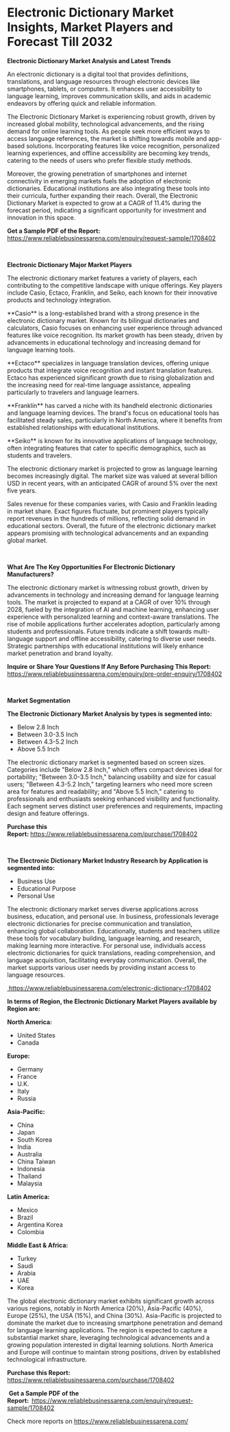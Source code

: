 <p><h1>Electronic Dictionary Market Insights, Market Players and Forecast Till 2032</h1></p><p><strong>Electronic Dictionary Market Analysis and Latest Trends</strong></p>
<p><p>An electronic dictionary is a digital tool that provides definitions, translations, and language resources through electronic devices like smartphones, tablets, or computers. It enhances user accessibility to language learning, improves communication skills, and aids in academic endeavors by offering quick and reliable information. </p><p>The Electronic Dictionary Market is experiencing robust growth, driven by increased global mobility, technological advancements, and the rising demand for online learning tools. As people seek more efficient ways to access language references, the market is shifting towards mobile and app-based solutions. Incorporating features like voice recognition, personalized learning experiences, and offline accessibility are becoming key trends, catering to the needs of users who prefer flexible study methods.</p><p>Moreover, the growing penetration of smartphones and internet connectivity in emerging markets fuels the adoption of electronic dictionaries. Educational institutions are also integrating these tools into their curricula, further expanding their reach. Overall, the Electronic Dictionary Market is expected to grow at a CAGR of 11.4% during the forecast period, indicating a significant opportunity for investment and innovation in this space.</p></p>
<p><strong>Get a Sample PDF of the Report:&nbsp;</strong> <a href="https://www.reliablebusinessarena.com/enquiry/request-sample/1708402?utm_campaign=1943&utm_medium=2&utm_source=Github&utm_content=ia&utm_term=15022025&utm_id=electronic-dictionary">https://www.reliablebusinessarena.com/enquiry/request-sample/1708402</a></p>
<p>&nbsp;</p>
<p><strong>Electronic Dictionary Major Market Players</strong></p>
<p><p>The electronic dictionary market features a variety of players, each contributing to the competitive landscape with unique offerings. Key players include Casio, Ectaco, Franklin, and Seiko, each known for their innovative products and technology integration.</p><p>**Casio** is a long-established brand with a strong presence in the electronic dictionary market. Known for its bilingual dictionaries and calculators, Casio focuses on enhancing user experience through advanced features like voice recognition. Its market growth has been steady, driven by advancements in educational technology and increasing demand for language learning tools.</p><p>**Ectaco** specializes in language translation devices, offering unique products that integrate voice recognition and instant translation features. Ectaco has experienced significant growth due to rising globalization and the increasing need for real-time language assistance, appealing particularly to travelers and language learners. </p><p>**Franklin** has carved a niche with its handheld electronic dictionaries and language learning devices. The brand's focus on educational tools has facilitated steady sales, particularly in North America, where it benefits from established relationships with educational institutions.</p><p>**Seiko** is known for its innovative applications of language technology, often integrating features that cater to specific demographics, such as students and travelers. </p><p>The electronic dictionary market is projected to grow as language learning becomes increasingly digital. The market size was valued at several billion USD in recent years, with an anticipated CAGR of around 5% over the next five years.</p><p>Sales revenue for these companies varies, with Casio and Franklin leading in market share. Exact figures fluctuate, but prominent players typically report revenues in the hundreds of millions, reflecting solid demand in educational sectors. Overall, the future of the electronic dictionary market appears promising with technological advancements and an expanding global market.</p></p>
<p>&nbsp;</p>
<p><strong>What Are The Key Opportunities For Electronic Dictionary Manufacturers?</strong></p>
<p><p>The electronic dictionary market is witnessing robust growth, driven by advancements in technology and increasing demand for language learning tools. The market is projected to expand at a CAGR of over 10% through 2028, fueled by the integration of AI and machine learning, enhancing user experience with personalized learning and context-aware translations. The rise of mobile applications further accelerates adoption, particularly among students and professionals. Future trends indicate a shift towards multi-language support and offline accessibility, catering to diverse user needs. Strategic partnerships with educational institutions will likely enhance market penetration and brand loyalty.</p></p>
<p><strong>Inquire or Share Your Questions If Any Before Purchasing This Report:</strong> <a href="https://www.reliablebusinessarena.com/enquiry/pre-order-enquiry/1708402?utm_campaign=1943&utm_medium=2&utm_source=Github&utm_content=ia&utm_term=15022025&utm_id=electronic-dictionary">https://www.reliablebusinessarena.com/enquiry/pre-order-enquiry/1708402</a></p>
<p>&nbsp;</p>
<p><strong>Market Segmentation</strong></p>
<p><strong>The Electronic Dictionary Market Analysis by types is segmented into:</strong></p>
<p><ul><li>Below 2.8 Inch</li><li>Between 3.0-3.5 Inch</li><li>Between 4.3-5.2 Inch</li><li>Above 5.5 Inch</li></ul></p>
<p><p>The electronic dictionary market is segmented based on screen sizes. Categories include "Below 2.8 Inch," which offers compact devices ideal for portability; "Between 3.0-3.5 Inch," balancing usability and size for casual users; "Between 4.3-5.2 Inch," targeting learners who need more screen area for features and readability; and "Above 5.5 Inch," catering to professionals and enthusiasts seeking enhanced visibility and functionality. Each segment serves distinct user preferences and requirements, impacting design and feature offerings.</p></p>
<p><strong>Purchase this Report:&nbsp;</strong><a href="https://www.reliablebusinessarena.com/purchase/1708402?utm_campaign=1943&utm_medium=2&utm_source=Github&utm_content=ia&utm_term=15022025&utm_id=electronic-dictionary">https://www.reliablebusinessarena.com/purchase/1708402</a></p>
<p>&nbsp;</p>
<p><strong>The Electronic Dictionary Market Industry Research by Application is segmented into:</strong></p>
<p><ul><li>Business Use</li><li>Educational Purpose</li><li>Personal Use</li></ul></p>
<p><p>The electronic dictionary market serves diverse applications across business, education, and personal use. In business, professionals leverage electronic dictionaries for precise communication and translation, enhancing global collaboration. Educationally, students and teachers utilize these tools for vocabulary building, language learning, and research, making learning more interactive. For personal use, individuals access electronic dictionaries for quick translations, reading comprehension, and language acquisition, facilitating everyday communication. Overall, the market supports various user needs by providing instant access to language resources.</p></p>
<p><a href="https://www.reliablebusinessarena.com/electronic-dictionary-r1708402?utm_campaign=1943&utm_medium=2&utm_source=Github&utm_content=ia&utm_term=15022025&utm_id=electronic-dictionary">&nbsp;https://www.reliablebusinessarena.com/electronic-dictionary-r1708402</a></p>
<p><strong>In terms of Region, the Electronic Dictionary Market Players available by Region are:</strong></p>
<p>
    <p> <strong> North America: </strong>
        <ul>
            <li>United States</li>
            <li>Canada</li>
        </ul>
        </p> 
    <p> <strong> Europe: </strong>
        <ul>
            <li>Germany</li>
            <li>France</li>
            <li>U.K.</li>
            <li>Italy</li>
            <li>Russia</li>
        </ul>
        </p> 
    <p> <strong> Asia-Pacific: </strong>
        <ul>
            <li>China</li>
            <li>Japan</li>
            <li>South Korea</li>
            <li>India</li>
            <li>Australia</li>
            <li>China Taiwan</li>
            <li>Indonesia</li>
            <li>Thailand</li>
            <li>Malaysia</li>
        </ul>
        </p> 
    <p> <strong> Latin America: </strong>
        <ul>
            <li>Mexico</li>
            <li>Brazil</li>
            <li>Argentina Korea</li>
            <li>Colombia</li>
        </ul>
        </p> 
    <p> <strong> Middle East & Africa: </strong>
        <ul>
            <li>Turkey</li>
            <li>Saudi</li>
            <li>Arabia</li>
            <li>UAE</li>
            <li>Korea</li>
        </ul>
    </p>
    </p>
<p><p>The global electronic dictionary market exhibits significant growth across various regions, notably in North America (20%), Asia-Pacific (40%), Europe (25%), the USA (15%), and China (30%). Asia-Pacific is projected to dominate the market due to increasing smartphone penetration and demand for language learning applications. The region is expected to capture a substantial market share, leveraging technological advancements and a growing population interested in digital learning solutions. North America and Europe will continue to maintain strong positions, driven by established technological infrastructure.</p></p>
<p><strong>Purchase this Report: </strong><a href="https://www.reliablebusinessarena.com/purchase/1708402?utm_campaign=1943&utm_medium=2&utm_source=Github&utm_content=ia&utm_term=15022025&utm_id=electronic-dictionary">https://www.reliablebusinessarena.com/purchase/1708402</a></p>
<p>&nbsp;<strong>Get a Sample PDF of the Report:&nbsp;&nbsp;</strong><a href="https://www.reliablebusinessarena.com/enquiry/request-sample/1708402?utm_campaign=1943&utm_medium=2&utm_source=Github&utm_content=ia&utm_term=15022025&utm_id=electronic-dictionary">https://www.reliablebusinessarena.com/enquiry/request-sample/1708402</a></p>
<p><strong></strong></p>
<p>Check more reports on <a href="https://www.reliablebusinessarena.com/?utm_campaign=1943&utm_medium=2&utm_source=Github&utm_content=ia&utm_term=15022025&utm_id=electronic-dictionary">https://www.reliablebusinessarena.com/</a></p>